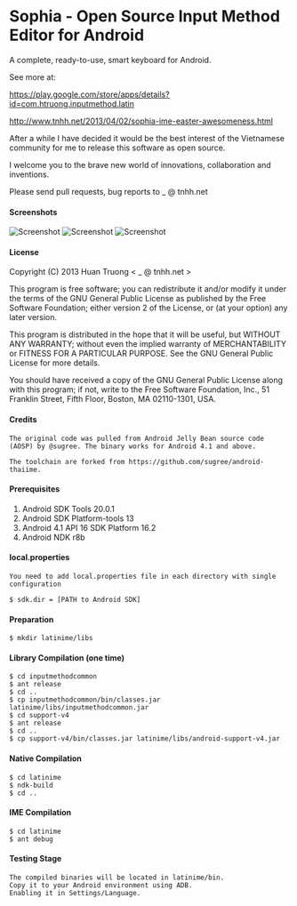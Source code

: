 Sophia - Open Source Input Method Editor for Android
===

A complete, ready-to-use, smart keyboard for Android. 

See more at:

https://play.google.com/store/apps/details?id=com.htruong.inputmethod.latin

http://www.tnhh.net/2013/04/02/sophia-ime-easter-awesomeness.html

After a while I have decided it would be the best interest of the Vietnamese community for me to release this software as open source.

I welcome you to the brave new world of innovations, collaboration and inventions.


Please send pull requests, bug reports to _ @ tnhh.net


#### Screenshots

![Screenshot](http://i.imgur.com/0uzGMEh.jpg)
![Screenshot](http://i.imgur.com/aFIrxU7.jpg)
![Screenshot](http://i.imgur.com/ULfSJZs.jpg)



#### License

Copyright (C) 2013 Huan Truong < _ @ tnhh.net >

This program is free software; you can redistribute it and/or
modify it under the terms of the GNU General Public License
as published by the Free Software Foundation; either version 2
of the License, or (at your option) any later version.

This program is distributed in the hope that it will be useful,
but WITHOUT ANY WARRANTY; without even the implied warranty of
MERCHANTABILITY or FITNESS FOR A PARTICULAR PURPOSE.  See the
GNU General Public License for more details.

You should have received a copy of the GNU General Public License
along with this program; if not, write to the Free Software
Foundation, Inc., 51 Franklin Street, Fifth Floor, Boston, MA  02110-1301, USA.

#### Credits

    The original code was pulled from Android Jelly Bean source code (AOSP) by @sugree. The binary works for Android 4.1 and above.

    The toolchain are forked from https://github.com/sugree/android-thaiime.

#### Prerequisites

1. Android SDK Tools 20.0.1
2. Android SDK Platform-tools 13
3. Android 4.1 API 16 SDK Platform 16.2
4. Android NDK r8b

#### local.properties

    You need to add local.properties file in each directory with single configuration

    $ sdk.dir = [PATH to Android SDK]

#### Preparation

    $ mkdir latinime/libs

#### Library Compilation (one time)

    $ cd inputmethodcommon
    $ ant release
    $ cd ..
    $ cp inputmethodcommon/bin/classes.jar latinime/libs/inputmethodcommon.jar
    $ cd support-v4
    $ ant release
    $ cd ..
    $ cp support-v4/bin/classes.jar latinime/libs/android-support-v4.jar

#### Native Compilation

    $ cd latinime
    $ ndk-build
    $ cd ..

#### IME Compilation

    $ cd latinime
    $ ant debug

#### Testing Stage

    The compiled binaries will be located in latinime/bin. 
    Copy it to your Android environment using ADB. 
    Enabling it in Settings/Language.
